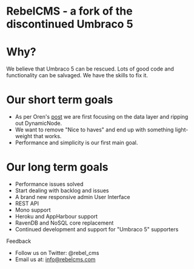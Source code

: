 RebelCMS - a fork of the discontinued Umbraco 5
===============

Why?
===============
We believe that Umbraco 5 can be rescued. Lots of good code and functionality can be salvaged.
We have the skills to fix it.

Our short term goals
===============
 - As per Oren's [post](http://ayende.com/blog/156577/on-umbracorsquo-s-nhibernatersquo-s-pullout) we are first focusing on the data layer and ripping out DynamicNode.
 - We want to remove "Nice to haves" and end up with something light-weight that works. 
 - Performance and simplicity is our first main goal.

Our long term goals
===============
 - Performance issues solved
 - Start dealing with backlog and issues
 - A brand new responsive admin User Interface
 - REST API
 - Mono support
 - Heroku and AppHarbour support
 - RavenDB and NoSQL core replacement
 - Continued development and support for "Umbraco 5" supporters

Feedback
 - Follow us on Twitter: @rebel_cms
 - Email us at: info@rebelcms.com